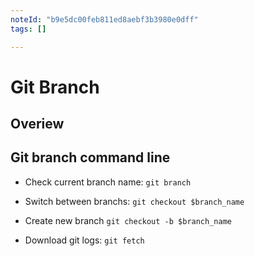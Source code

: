 ```yaml
---
noteId: "b9e5dc00feb811ed8aebf3b3980e0dff"
tags: []

---
```


# Git Branch


## Overiew

## Git branch command line

- Check current branch name: `git branch`

- Switch between branchs: `git checkout $branch_name`

- Create new branch `git checkout -b $branch_name`

- Download git logs: `git fetch`
